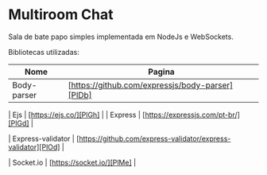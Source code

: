 # Multiroom Chat

Sala de bate papo simples implementada em NodeJs e WebSockets.

Bibliotecas utilizadas:



| Nome | Pagina |
| ------ | ------ |
| Body-parser | [https://github.com/expressjs/body-parser][PlDb] |

| Ejs | [https://ejs.co/][PlGh] |
| Express | [https://expressjs.com/pt-br/][PlGd] |

| Express-validator | [https://github.com/express-validator/express-validator][PlOd] |

| Socket.io | [https://socket.io/][PlMe] |